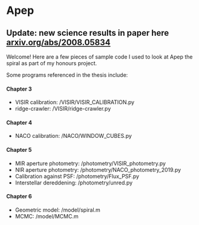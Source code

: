# Apep

## Update: new science results in paper here [arxiv.org/abs/2008.05834](https://arxiv.org/abs/2008.05834)

Welcome! Here are a few pieces of sample code I used to look at Apep the spiral as part of my honours project. 

Some programs referenced in the thesis include:

#### Chapter 3
- VISIR calibration: /VISIR/VISIR_CALIBRATION.py
- ridge-crawler: /VISIR/ridge-crawler.py

#### Chapter 4
- NACO calibration: /NACO/WINDOW_CUBES.py

#### Chapter 5
- MIR aperture photometry: /photometry/VISIR_photometry.py
- NIR aperture photometry: /photometry/NACO_photometry_2019.py
- Calibration against PSF: /photometry/Flux_PSF.py
- Interstellar dereddening: /photometry/unred.py

#### Chapter 6
- Geometric model: /model/spiral.m
- MCMC: /model/MCMC.m
